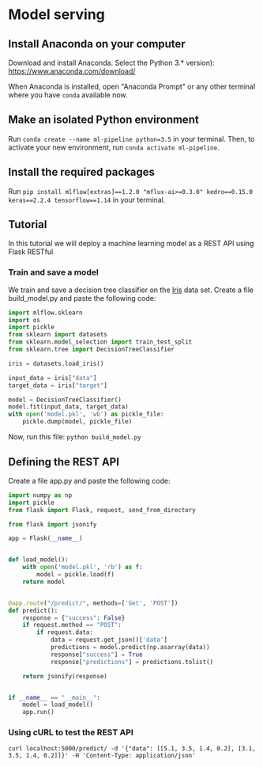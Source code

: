 # Model serving


## Install Anaconda on your computer

Download and install Anaconda. Select the Python 3.* version):
https://www.anaconda.com/download/

When Anaconda is installed, open "Anaconda Prompt" or any other terminal where you have ```conda``` available now.

## Make an isolated Python environment
Run ```conda create --name ml-pipeline python=3.5``` in your terminal.
Then, to activate your new environment, run ```conda activate ml-pipeline```.


##  Install the required packages

Run ```pip install mlflow[extras]==1.2.0 "mflux-ai>=0.3.0" kedro==0.15.0 keras==2.2.4 tensorflow==1.14```  in your terminal.

## Tutorial

In this tutorial we will deploy a machine learning model as a REST API using Flask RESTful

### Train and save a model

We train and save a decision tree classifier on the [Iris](https://en.wikipedia.org/wiki/Iris_flower_data_set) data set.
Create a file build_model.py and paste the following code:

```python
import mlflow.sklearn
import os
import pickle
from sklearn import datasets
from sklearn.model_selection import train_test_split
from sklearn.tree import DecisionTreeClassifier

iris = datasets.load_iris()

input_data = iris["data"]
target_data = iris["target"]

model = DecisionTreeClassifier()
model.fit(input_data, target_data)
with open('model.pkl', 'wb') as pickle_file:
    pickle.dump(model, pickle_file)

```

Now, run this file: ```python build_model.py```

## Defining the REST API

Create a file app.py and paste the following code:

```python
import numpy as np
import pickle
from flask import Flask, request, send_from_directory

from flask import jsonify

app = Flask(__name__)


def load_model():
    with open('model.pkl', 'rb') as f:
        model = pickle.load(f)
    return model


@app.route("/predict/", methods=['Get', 'POST'])
def predict():
    response = {"success": False}
    if request.method == "POST":
        if request.data:
            data = request.get_json()['data']
            predictions = model.predict(np.asarray(data))
            response["success"] = True
            response["predictions"] = predictions.tolist()

    return jsonify(response)


if __name__ == "__main__":
    model = load_model()
    app.run()
```



### Using cURL to test the REST API

```curl localhost:5000/predict/ -d '{"data": [[5.1, 3.5, 1.4, 0.2], [3.1, 3.5, 1.4, 0.2]]}' -H 'Content-Type: application/json' ```